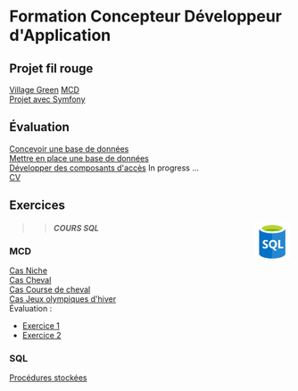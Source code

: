 # Formation Concepteur Développeur d'Application

## Projet fil rouge
[Village Green](https://github.com/MiKL5/afpaCdaGreenVillage "Village Green")
[MCD](filRouge/ "fil rouge")  
[Projet avec Symfony](https://github.com/MiKL5/afpaCdaGreenVillage/blob/main/vilageGreen)

#### 


## Évaluation

[Concevoir une base de données]()  
[Mettre en place une base de données]()  
[Développer des composants d'accès]() In progress ...  
[CV](developperDesComposantsDinterface/frontEnd/evaluation/cv "Curriculum vitæ")
## Exercices

>> #### ***COURS SQL*** <img align="right" src="src/img/SQL.png" alt="homepage" title="Struured Query Language" widht="auto" height="64px">

### MCD

[Cas Niche]()  
[Cas Cheval]()  
[Cas Course de cheval]()  
[Cas Jeux olympiques d'hiver]()  
Évaluation :
* [Exercice 1](MCD/evaluationConcevoirUneBaseDeDonnees/exercice1 "Exercice 1 - Domaine de Gestion des emprunts")
* [Exercice 2](MCD/evaluationConcevoirUneBaseDeDonnees/exercice2 "Exercice 2")



### SQL

[Procédures stockées](developperDesComposantsDinterface/developperDesComposantsAcces/proceduresStockees.md)